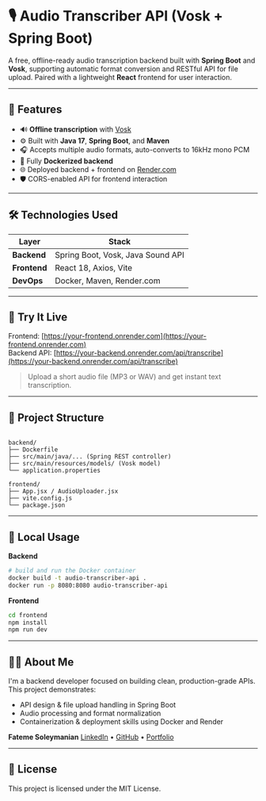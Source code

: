 # 🎙️ Audio Transcriber API (Vosk + Spring Boot)

A free, offline-ready audio transcription backend built with **Spring Boot** and **Vosk**, supporting automatic format conversion and RESTful API for file upload. Paired with a lightweight **React** frontend for user interaction.

---

## 🧠 Features

- 🔊 **Offline transcription** with [Vosk](https://alphacephei.com/vosk/)
- ⚙️ Built with **Java 17**, **Spring Boot**, and **Maven**
- 🎧 Accepts multiple audio formats, auto-converts to 16kHz mono PCM
- 🐳 Fully **Dockerized backend**
- 🌐 Deployed backend + frontend on [Render.com](https://render.com/)
- 🛡️ CORS-enabled API for frontend interaction

---

## 🛠️ Technologies Used

| Layer      | Stack                            |
|------------|----------------------------------|
| **Backend**| Spring Boot, Vosk, Java Sound API |
| **Frontend**| React 18, Axios, Vite             |
| **DevOps** | Docker, Maven, Render.com         |

---

## 🚀 Try It Live

Frontend: [https://your-frontend.onrender.com](https://your-frontend.onrender.com)  
Backend API: [https://your-backend.onrender.com/api/transcribe](https://your-backend.onrender.com/api/transcribe)

> Upload a short audio file (MP3 or WAV) and get instant text transcription.

---

## 📂 Project Structure

```

backend/
├── Dockerfile
├── src/main/java/... (Spring REST controller)
├── src/main/resources/models/ (Vosk model)
└── application.properties

frontend/
├── App.jsx / AudioUploader.jsx
├── vite.config.js
└── package.json

````

---

## 🧪 Local Usage

**Backend**

```bash
# build and run the Docker container
docker build -t audio-transcriber-api .
docker run -p 8080:8080 audio-transcriber-api
````

**Frontend**

```bash
cd frontend
npm install
npm run dev
```

---

## 👨‍💻 About Me

I'm a backend developer focused on building clean, production-grade APIs. This project demonstrates:

* API design & file upload handling in Spring Boot
* Audio processing and format normalization
* Containerization & deployment skills using Docker and Render

**Fateme Soleymanian**
[LinkedIn](https://www.linkedin.com/in/fateme-soleymanian-b2713a225) • [GitHub](https://github.com/fatemesoleymanian) • [Portfolio](https://dark-cake-0993.on.fleek.co/)

---

## 🪪 License

This project is licensed under the MIT License.